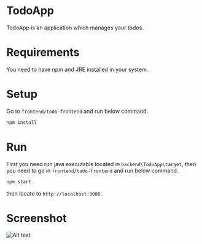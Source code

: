 # TodoApp

TodoApp is an application which manages your todos.

# Requirements

You need to have npm and JRE installed in your system.

# Setup

Go to `frontend/todo-frontend` and run below command.

```bash
npm install
```

# Run

First you need run java executable located in `backend\TodoApp\target`, then you need to go in `frontend/todo-frontend` and run below command.

```bash
npm start
```

then locate to `http://localhost:3000`.

# Screenshot

![Alt text](/screenshot/1.jpg?raw=true "Screenshot 1")
